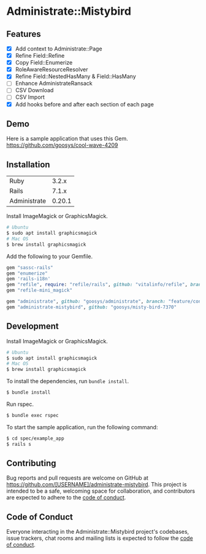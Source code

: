 # Administrate::Mistybird

## Features

- [x] Add context to Administrate::Page
- [x] Refine Field::Refine
- [x] Copy Field::Enumerize
- [x] RoleAwareResourceResolver
- [x] Refine Field::NestedHasMany & Field::HasMany
- [ ] Enhance AdministrateRansack
- [ ] CSV Download
- [ ] CSV Import
- [x] Add hooks before and after each section of each page

## Demo

Here is a sample application that uses this Gem.
https://github.com/goosys/cool-wave-4209

## Installation

| | |
| -- | -- |
| Ruby | 3.2.x |
| Rails | 7.1.x |
| Administrate | 0.20.1 |

Install ImageMagick or GraphicsMagick.

```bash
# Ubuntu
$ sudo apt install graphicsmagick
# Mac OS
$ brew install graphicsmagick
```

Add the following to your Gemfile.

```ruby
gem "sassc-rails"
gem "enumerize"
gem 'rails-i18n'
gem "refile", require: "refile/rails", github: "vitalinfo/refile", branch: "latest_ruby_rails"
gem "refile-mini_magick"

gem "administrate", github: "goosys/administrate", branch: "feature/contextualize"
gem "administrate-mistybird", github: "goosys/misty-bird-7370"
```

## Development

Install ImageMagick or GraphicsMagick.

```bash
# Ubuntu
$ sudo apt install graphicsmagick
# Mac OS
$ brew install graphicsmagick
```

To install the dependencies, run `bundle install`.

```bash
$ bundle install
```

Run rspec.

```bash
$ bundle exec rspec
```

To start the sample application, run the following command:

```bash
$ cd spec/example_app
$ rails s
```

## Contributing

Bug reports and pull requests are welcome on GitHub at https://github.com/[USERNAME]/administrate-mistybird. This project is intended to be a safe, welcoming space for collaboration, and contributors are expected to adhere to the [code of conduct](https://github.com/[USERNAME]/administrate-mistybird/blob/main/CODE_OF_CONDUCT.md).

## Code of Conduct

Everyone interacting in the Administrate::Mistybird project's codebases, issue trackers, chat rooms and mailing lists is expected to follow the [code of conduct](https://github.com/[USERNAME]/administrate-mistybird/blob/main/CODE_OF_CONDUCT.md).

